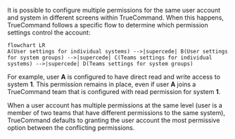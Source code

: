 &NewLine;
It is possible to configure multiple permissions for the same user account and system in different screens within TrueCommand.
When this happens, TrueCommand follows a specific flow to determine which permission settings control the account:

```mermaid
flowchart LR
A(User settings for individual systems) -->|supercede| B(User settings for system groups) -->|supercede| C(Teams settings for individual systems) -->|supercede| D(Teams settings for system groups)
```

For example, user **A** is configured to have direct read and write access to system **1**.
This permission remains in place, even if user **A** joins a TrueCommand team that is configured with read permission for system **1**.

When a user account has multiple permissions at the same level (user is a member of two teams that have different permissions to the same system), TrueCommand defaults to granting the user account the most permissive option between the conflicting permissions.
